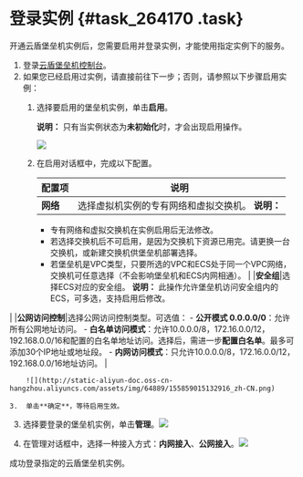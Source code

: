 # 登录实例 {#task_264170 .task}

开通云盾堡垒机实例后，您需要启用并登录实例，才能使用指定实例下的服务。

1.  登录[云盾堡垒机控制台](https://yundunnext.console.aliyun.com/?p=bastion)。
2.  如果您已经启用过实例，请直接前往下一步；否则，请参照以下步骤启用实例： 
    1.  选择要启用的堡垒机实例，单击**启用**。 

        **说明：** 只有当实例状态为**未初始化**时，才会出现启用操作。

        ![](http://static-aliyun-doc.oss-cn-hangzhou.aliyuncs.com/assets/img/64889/155859015132915_zh-CN.png)

    2.  在启用对话框中，完成以下配置。 

        |配置项|说明|
        |---|--|
        |**网络**|选择虚拟机实例的专有网络和虚拟交换机。 **说明：** 

        -   专有网络和虚拟交换机在实例启用后无法修改。
        -   若选择交换机后不可启用，是因为交换机下资源已用完。请更换一台交换机，或新建交换机供堡垒机部署选择。
        -   若堡垒机是VPC类型，只要所选的VPC和ECS处于同一个VPC网络，交换机可任意选择（不会影响堡垒机和ECS内网相通）。
 |
        |**安全组**|选择ECS对应的安全组。 **说明：** 此操作允许堡垒机访问安全组内的ECS，可多选，支持启用后修改。

 |
        |**公网访问控制**|选择公网访问控制类型。可选值：         -   **公开模式 0.0.0.0/0**：允许所有公网地址访问。
        -   **白名单访问模式**：允许10.0.0.0/8，172.16.0.0/12，192.168.0.0/16和配置的白名单地址访问。选择后，需进一步**配置白名单**。最多可添加30个IP地址或地址段。
        -   **内网访问模式**：只允许10.0.0.0/8，172.16.0.0/12，192.168.0.0/16地址访问。
 |

        ![](http://static-aliyun-doc.oss-cn-hangzhou.aliyuncs.com/assets/img/64889/155859015132916_zh-CN.png)

    3.  单击**确定**，等待启用生效。
3.  选择要登录的堡垒机实例，单击**管理**。![](http://static-aliyun-doc.oss-cn-hangzhou.aliyuncs.com/assets/img/64889/155859015132917_zh-CN.png)


4.  在管理对话框中，选择一种接入方式：**内网接入**、**公网接入**。![](http://static-aliyun-doc.oss-cn-hangzhou.aliyuncs.com/assets/img/64889/155859015132918_zh-CN.png)



成功登录指定的云盾堡垒机实例。

